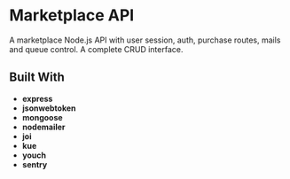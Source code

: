 # Marketplace API

A marketplace Node.js API with user session, auth, purchase routes, mails and queue control. A complete CRUD interface.

## Built With

* **express**
* **jsonwebtoken**
* **mongoose**
* **nodemailer**
* **joi**
* **kue**
* **youch**
* **sentry**


